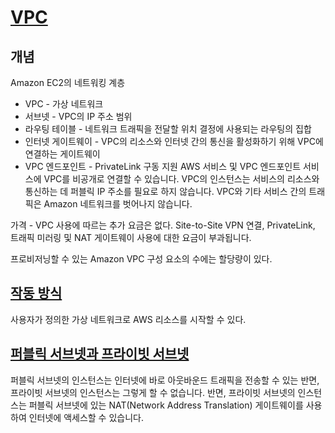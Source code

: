 # [VPC](https://docs.aws.amazon.com/ko_kr/vpc/latest/userguide/what-is-amazon-vpc.html)

## 개념
Amazon EC2의 네트워킹 계층

- VPC - 가상 네트워크
- 서브넷 - VPC의 IP 주소 범위
- 라우팅 테이블 - 네트워크 트래픽을 전달할 위치 결정에 사용되는 라우팅의 집합
- 인터넷 게이트웨이 - VPC의 리소스와 인터넷 간의 통신을 활성화하기 위해 VPC에 연결하는 게이트웨이
- VPC 엔드포인트 - PrivateLink 구동 지원 AWS 서비스 및 VPC 엔드포인트 서비스에 VPC를 비공개로 연결할 수 있습니다. VPC의 인스턴스는 서비스의 리소스와 통신하는 데 퍼블릭 IP 주소를 필요로 하지 않습니다. VPC와 기타 서비스 간의 트래픽은 Amazon 네트워크를 벗어나지 않습니다.

가격 - VPC 사용에 따르는 추가 요금은 없다. Site-to-Site VPN 연결, PrivateLink, 트래픽 미러링 및 NAT 게이트웨이 사용에 대한 요금이 부과됩니다.

프로비저닝할 수 있는 Amazon VPC 구성 요소의 수에는 할당량이 있다.
## [작동 방식](https://docs.aws.amazon.com/ko_kr/vpc/latest/userguide/how-it-works.html)
사용자가 정의한 가상 네트워크로 AWS 리소스를 시작할 수 있다. 


## [퍼블릭 서브넷과 프라이빗 서브넷](https://docs.aws.amazon.com/ko_kr/vpc/latest/userguide/VPC_Scenario2.html)
퍼블릭 서브넷의 인스턴스는 인터넷에 바로 아웃바운드 트래픽을 전송할 수 있는 반면, 프라이빗 서브넷의 인스턴스는 그렇게 할 수 없습니다. 반면, 프라이빗 서브넷의 인스턴스는 퍼블릭 서브넷에 있는 NAT(Network Address Translation) 게이트웨이를 사용하여 인터넷에 액세스할 수 있습니다. 


  